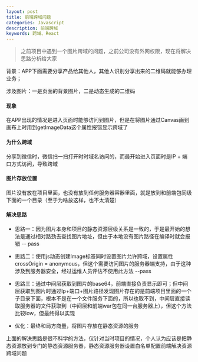 ```yaml
---
layout: post
title: 前端跨域问题
categories: Javascript
description: 前端跨域
keywords: 跨域、React
---
```


> 之前项目中遇到一个图片跨域的问题，之前公司没有外网权限，现在将解决思路分析给大家

背景：APP下面需要分享产品给其他人，其他人识别分享出来的二维码就能够办理业务；

涉及图片：一是页面的背景图片，二是动态生成的二维码

#### 现象
在APP出现的情况是进入页面时能够访问到图片，但是在将图片通过Canvas画到画布上时用到getImageData这个属性报错显示跨域了

#### 为什么跨域
分享到微信时，微信扫一扫打开时时域名访问的，而最开始进入页面时是IP + 端口方式访问，导致跨域

#### 图片存放位置
图片没有放在项目里面，也没有放到任何服务器容器里面，就是放到和前端包同级下面的一个目录（至于为啥放这样，也不太清楚）

#### 解决思路
* 思路一：因为图片本身和项目的静态资源层级关系是一致的，于是最开始的想法是通过相对路劲去查找图片地址，但由于本地没有图片路径在编译时就会报错 -- pass

* 思路二：使用js动态创建Image标签同时设置图片允许跨域，设置属性crossOrigin = anonymous，但这个需要访问图片的服务器端支持，由于这种涉及到服务器安全，经过运维人员评估不使用此方法 --pass

* 思路三：通过中间层获取到图片的base64，前端直接负责显示即可；但中间层获取到图片时通过Ip+端口+图片路径发现图片存在的是前端项目里面的一个子目录下面，根本不是在一个文件服务下面的，所以也取不到，中间层直接读取服务器的文件获取到（中间层和前端war包在同一台服务器上），但这个方法比较low，但最终得以实现


* 优化：最终和局方商量，将图片存放在静态资源的服务


上面的解决思路是很不科学的方法，仅针对当时项目的情况，个人认为应该是把静态资源放到专门的静态资源服务器，静态资源服务器设置白名单配置前端解决资源跨域问题
